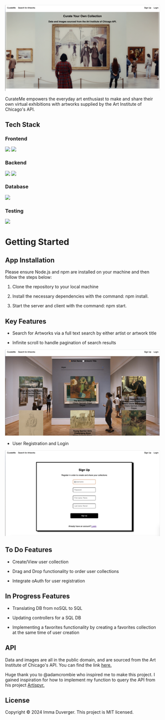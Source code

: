 ![CurateMe Homepage](./client/CurateMe%20Homepage.png)

<p> CurateMe empowers the everyday art enthusiast to make and share their own virtual exhibitions with artworks supplied by the Art Institute of Chicago's API.<p>

## Tech Stack

### Frontend

<img src="https://img.shields.io/badge/React-20232A?style=for-the-badge&logo=react&logoColor=61DAFB">

<img src="https://img.shields.io/badge/CSS-239120?&style=for-the-badge&logo=css3&logoColor=white">

### Backend

<img src="https://img.shields.io/badge/Node.js-43853D?style=for-the-badge&logo=node.js&logoColor=white">

<img src="https://img.shields.io/badge/Express.js-404D59?style=for-the-badge">

### Database

<img src="https://img.shields.io/badge/PostgreSQL-316192?style=for-the-badge&logo=postgresql&logoColor=white">

### Testing

<img src="https://img.shields.io/badge/Jest-323330?style=for-the-badge&logo=Jest&logoColor=white">

# Getting Started

## App Installation

 <p>Please ensure Node.js and npm are installed on your machine and then follow the steps below: </p>

1. Clone the repository to your local machine

2. Install the necessary dependencies with the command: npm install.
3. Start the server and client with the command: npm start.

## Key Features

- Search for Artworks via a full text search by either artist or artwork title

- Infinite scroll to handle pagination of search results

![CurateMe Search Page](./client/CurateMe%20Search.png)

- User Registration and Login

![CurateMe Registration](./client/CurateMe%20Register.png)

## To Do Features

- Create/View user collection

- Drag and Drop functionality to order user collections

- Integrate oAuth for user registration

## In Progress Features

- Translating DB from noSQL to SQL

- Updating controllers for a SQL DB

- Implementing a favorites functionality by creating a favorites collection at the same time of user creation

## API

Data and images are all in the public domain, and are sourced from the Art Institute of Chicago's API. You can find the link <a href="https://api.artic.edu/docs/#collections-2"> here. </a>

Huge thank you to @adamcrombie who inspired me to make this project. I gained inspiration for how to implement my function to query the API from his project <a href="https://github.com/adamcrombie/Artispyr/tree/master"> Artispyr.</a>

## License

Copyright © 2024 Imma Duverger.
This project is MIT licensed.
